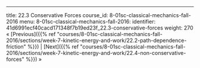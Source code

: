 ---
title: 22.3 Conservative Forces
course_id: 8-01sc-classical-mechanics-fall-2016
menu:
  8-01sc-classical-mechanics-fall-2016:
    identifier: 41d6991ecf40cacd171348f7b19ed23f_22.3-conservative-forces
    weight: 270
« [Previous]({{% ref "courses/8-01sc-classical-mechanics-fall-2016/sections/week-7-kinetic-energy-and-work/22.2-path-dependence-friction" %}}) | [Next]({{% ref "courses/8-01sc-classical-mechanics-fall-2016/sections/week-7-kinetic-energy-and-work/22.4-non-conservative-forces" %}}) »